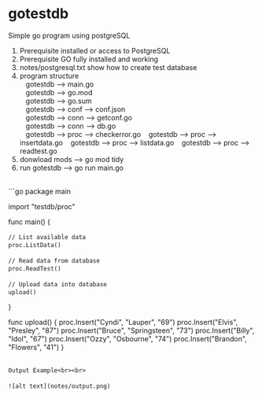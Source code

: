 # gotestdb
Simple go program using postgreSQL

1) Prerequisite installed or access to PostgreSQL <br>
2) Prerequisite GO fully installed and working<br>
3) notes/postgresql.txt show how to create test database<br>
4) program structure<br>
&nbsp;&nbsp;&nbsp;gotestdb --> main.go<br>
&nbsp;&nbsp;&nbsp;gotestdb --> go.mod<br>
&nbsp;&nbsp;&nbsp;gotestdb --> go.sum<br>
&nbsp;&nbsp;&nbsp;gotestdb --> conf --> conf.json<br>
&nbsp;&nbsp;&nbsp;gotestdb --> conn --> getconf.go<br>
&nbsp;&nbsp;&nbsp;gotestdb --> conn --> db.go<br>
&nbsp;&nbsp;&nbsp;gotestdb --> proc --> checkerror.go
&nbsp;&nbsp;&nbsp;gotestdb --> proc --> insertdata.go
&nbsp;&nbsp;&nbsp;gotestdb --> proc --> listdata.go
&nbsp;&nbsp;&nbsp;gotestdb --> proc --> readtest.go
5) donwload mods --> go mod tidy<br>
6) run gotestdb --> go run main.go<br>
<br>
```go
package main

import "testdb/proc"

func main() {

	// List available data
	proc.ListData()

	// Read data from database
	proc.ReadTest()

	// Upload data into database
	upload()

}

func upload() {
	proc.Insert("Cyndi", "Lauper", "69")
	proc.Insert("Elvis", "Presley", "87")
	proc.Insert("Bruce", "Springsteen", "73")
	proc.Insert("Billy", "Idol", "67")
	proc.Insert("Ozzy", "Osbourne", "74")
	proc.Insert("Brandon", "Flowers", "41")
}
```

Output Example<br><br>

![alt text](notes/output.png)
